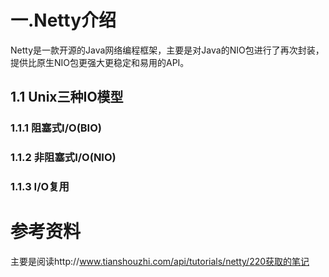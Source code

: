 # 一.Netty介绍

​	Netty是一款开源的Java网络编程框架，主要是对Java的NIO包进行了再次封装，提供比原生NIO包更强大更稳定和易用的API。

## 1.1 Unix三种IO模型



### 1.1.1 阻塞式I/O(BIO)



### 1.1.2 非阻塞式I/O(NIO)



### 1.1.3 I/O复用

# 参考资料

主要是阅读http://www.tianshouzhi.com/api/tutorials/netty/220获取的笔记